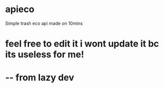 # apieco
Simple trash eco api made on 10mins


# feel free to edit it i wont update it bc its useless for me!
# -- from lazy dev
